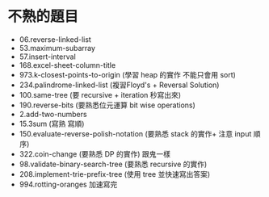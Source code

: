 # 不熟的題目

- 06.reverse-linked-list
- 53.maximum-subarray
- 57.insert-interval
- 168.excel-sheet-column-title
- 973.k-closest-points-to-origin (學習 heap 的實作 不能只會用 sort)
- 234.palindrome-linked-list (複習Floyd's + Reversal Solution)
- 100.same-tree (要 recursive + iteration 秒寫出來)
- 190.reverse-bits (要熟悉位元運算 bit wise operations)
- 2.add-two-numbers 
- 15.3sum (寫熟 寫順)
- 150.evaluate-reverse-polish-notation (要熟悉 stack 的實作+ 注意 input 順序)
- 322.coin-change (要熟悉 DP 的實作) 跟鬼一樣
- 98.validate-binary-search-tree (要熟悉 recursive 的實作)
- 208.implement-trie-prefix-tree (使用 tree 並快速寫出答案)
- 994.rotting-oranges 加速寫完